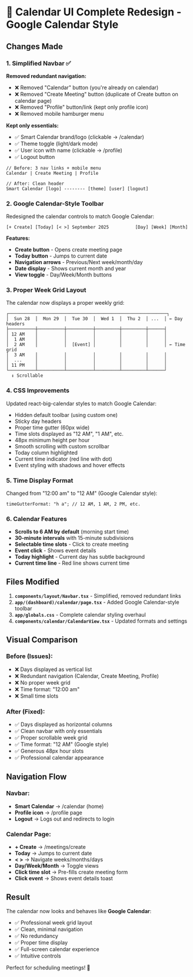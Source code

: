 # 🎯 Calendar UI Complete Redesign - Google Calendar Style

## Changes Made

### 1. **Simplified Navbar** ✅

**Removed redundant navigation:**

- ❌ Removed "Calendar" button (you're already on calendar)
- ❌ Removed "Create Meeting" button (duplicate of Create button on calendar page)
- ❌ Removed "Profile" button/link (kept only profile icon)
- ❌ Removed mobile hamburger menu

**Kept only essentials:**

- ✅ Smart Calendar brand/logo (clickable → /calendar)
- ✅ Theme toggle (light/dark mode)
- ✅ User icon with name (clickable → /profile)
- ✅ Logout button

```tsx
// Before: 3 nav links + mobile menu
Calendar | Create Meeting | Profile

// After: Clean header
Smart Calendar [logo] -------- [theme] [user] [logout]
```

### 2. **Google Calendar-Style Toolbar**

Redesigned the calendar controls to match Google Calendar:

```
[+ Create] [Today] [< >] September 2025          [Day] [Week] [Month]
```

**Features:**

- **Create button** - Opens create meeting page
- **Today button** - Jumps to current date
- **Navigation arrows** - Previous/Next week/month/day
- **Date display** - Shows current month and year
- **View toggle** - Day/Week/Month buttons

### 3. **Proper Week Grid Layout**

The calendar now displays a proper weekly grid:

```
┌────────────────────────────────────────────────────────────┐
│  Sun 28  │  Mon 29  │  Tue 30  │  Wed 1  │  Thu 2  │ ...  │ ← Day headers
├──────────┼──────────┼──────────┼─────────┼─────────┼──────┤
│ 12 AM    │          │          │         │         │      │
│  1 AM    │          │          │         │         │      │
│  2 AM    │          │  [Event] │         │         │      │ ← Time grid
│  3 AM    │          │          │         │         │      │
│  ...     │          │          │         │         │      │
│ 11 PM    │          │          │         │         │      │
└──────────┴──────────┴──────────┴─────────┴─────────┴──────┘
  ↕️ Scrollable
```

### 4. **CSS Improvements**

Updated react-big-calendar styles to match Google Calendar:

- Hidden default toolbar (using custom one)
- Sticky day headers
- Proper time gutter (60px wide)
- Time slots displayed as "12 AM", "1 AM", etc.
- 48px minimum height per hour
- Smooth scrolling with custom scrollbar
- Today column highlighted
- Current time indicator (red line with dot)
- Event styling with shadows and hover effects

### 5. **Time Display Format**

Changed from "12:00 am" to "12 AM" (Google Calendar style):

```tsx
timeGutterFormat: "h a"; // 12 AM, 1 AM, 2 PM, etc.
```

### 6. **Calendar Features**

- **Scrolls to 6 AM by default** (morning start time)
- **30-minute intervals** with 15-minute subdivisions
- **Selectable time slots** - Click to create meeting
- **Event click** - Shows event details
- **Today highlight** - Current day has subtle background
- **Current time line** - Red line shows current time

## Files Modified

1. **`components/layout/Navbar.tsx`** - Simplified, removed redundant links
2. **`app/(dashboard)/calendar/page.tsx`** - Added Google Calendar-style toolbar
3. **`app/globals.css`** - Complete calendar styling overhaul
4. **`components/calendar/CalendarView.tsx`** - Updated formats and settings

## Visual Comparison

### Before (Issues):

- ❌ Days displayed as vertical list
- ❌ Redundant navigation (Calendar, Create Meeting, Profile)
- ❌ No proper week grid
- ❌ Time format: "12:00 am"
- ❌ Small time slots

### After (Fixed):

- ✅ Days displayed as horizontal columns
- ✅ Clean navbar with only essentials
- ✅ Proper scrollable week grid
- ✅ Time format: "12 AM" (Google style)
- ✅ Generous 48px hour slots
- ✅ Professional calendar appearance

## Navigation Flow

### Navbar:

- **Smart Calendar** → /calendar (home)
- **Profile icon** → /profile page
- **Logout** → Logs out and redirects to login

### Calendar Page:

- **+ Create** → /meetings/create
- **Today** → Jumps to current date
- **< >** → Navigate weeks/months/days
- **Day/Week/Month** → Toggle views
- **Click time slot** → Pre-fills create meeting form
- **Click event** → Shows event details toast

## Result

The calendar now looks and behaves like **Google Calendar**:

- ✅ Professional week grid layout
- ✅ Clean, minimal navigation
- ✅ No redundancy
- ✅ Proper time display
- ✅ Full-screen calendar experience
- ✅ Intuitive controls

Perfect for scheduling meetings! 🎉
